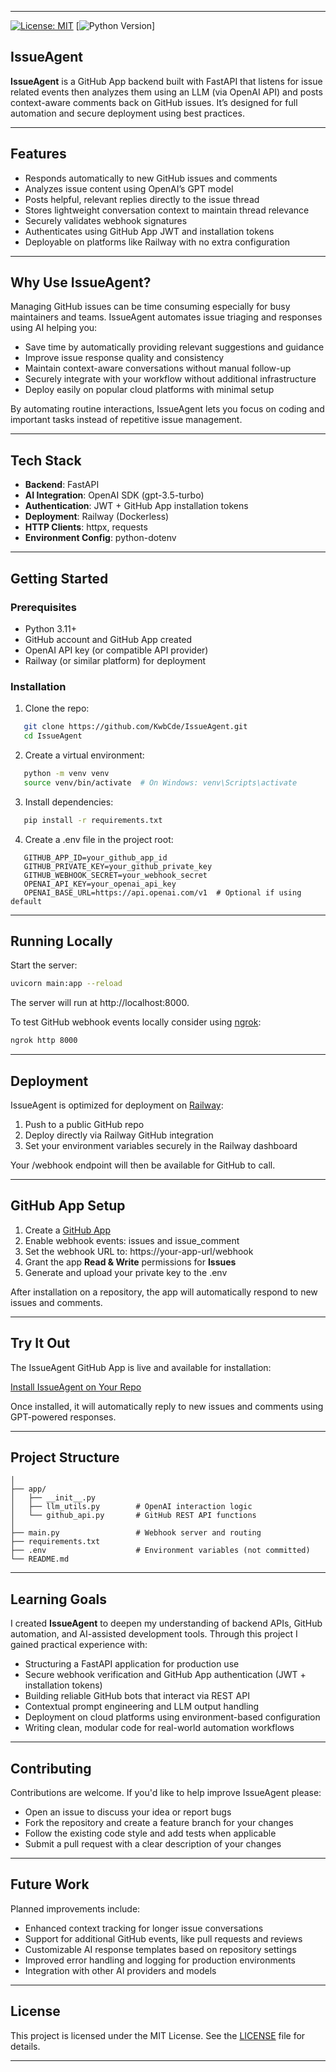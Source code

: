 
---

[![License: MIT](https://img.shields.io/badge/License-MIT-green.svg)](./LICENSE)
[![Python Version](https://img.shields.io/badge/python-3.11+-blue.svg)]

## IssueAgent

**IssueAgent** is a GitHub App backend built with FastAPI that listens for issue related events then analyzes them using an LLM (via OpenAI API) and posts context-aware comments back on GitHub issues. It’s designed for full automation and secure deployment using best practices.

---

## Features

* Responds automatically to new GitHub issues and comments
* Analyzes issue content using OpenAI’s GPT model
* Posts helpful, relevant replies directly to the issue thread
* Stores lightweight conversation context to maintain thread relevance
* Securely validates webhook signatures
* Authenticates using GitHub App JWT and installation tokens
* Deployable on platforms like Railway with no extra configuration

---

## Why Use IssueAgent?

Managing GitHub issues can be time consuming especially for busy maintainers and teams. IssueAgent automates issue triaging and responses using AI helping you:

- Save time by automatically providing relevant suggestions and guidance
- Improve issue response quality and consistency
- Maintain context-aware conversations without manual follow-up
- Securely integrate with your workflow without additional infrastructure
- Deploy easily on popular cloud platforms with minimal setup

By automating routine interactions, IssueAgent lets you focus on coding and important tasks instead of repetitive issue management.

---

## Tech Stack

* **Backend**: FastAPI
* **AI Integration**: OpenAI SDK (gpt-3.5-turbo)
* **Authentication**: JWT + GitHub App installation tokens
* **Deployment**: Railway (Dockerless)
* **HTTP Clients**: httpx, requests
* **Environment Config**: python-dotenv

---

## Getting Started

### Prerequisites

* Python 3.11+
* GitHub account and GitHub App created
* OpenAI API key (or compatible API provider)
* Railway (or similar platform) for deployment

### Installation

1. Clone the repo:

   
```bash
   git clone https://github.com/KwbCde/IssueAgent.git
   cd IssueAgent
   ```
   

2. Create a virtual environment:

   
```bash
   python -m venv venv
   source venv/bin/activate  # On Windows: venv\Scripts\activate
   ```

3. Install dependencies:

   
```bash
   pip install -r requirements.txt
```


4. Create a .env file in the project root:

   
```dotenv
   GITHUB_APP_ID=your_github_app_id
   GITHUB_PRIVATE_KEY=your_github_private_key
   GITHUB_WEBHOOK_SECRET=your_webhook_secret
   OPENAI_API_KEY=your_openai_api_key
   OPENAI_BASE_URL=https://api.openai.com/v1  # Optional if using default
```


---

## Running Locally

Start the server:

```bash
uvicorn main:app --reload
```


The server will run at http://localhost:8000.

To test GitHub webhook events locally consider using [ngrok](https://ngrok.com/):

```bash
ngrok http 8000
```


---

## Deployment

IssueAgent is optimized for deployment on [Railway](https://railway.app):

1. Push to a public GitHub repo
2. Deploy directly via Railway GitHub integration
3. Set your environment variables securely in the Railway dashboard

Your /webhook endpoint will then be available for GitHub to call.

---

## GitHub App Setup

1. Create a [GitHub App](https://github.com/settings/apps)
2. Enable webhook events: issues and issue_comment
3. Set the webhook URL to: https://your-app-url/webhook
4. Grant the app **Read & Write** permissions for **Issues**
5. Generate and upload your private key to the .env

After installation on a repository, the app will automatically respond to new issues and comments.

---

## Try It Out
The IssueAgent GitHub App is live and available for installation:

[Install IssueAgent on Your Repo](https://github.com/apps/issueagent)

Once installed, it will automatically reply to new issues and comments using GPT-powered responses.

---

## Project Structure

```IssueAgent/
│
├── app/
│   ├── __init__.py
│   ├── llm_utils.py        # OpenAI interaction logic
│   └── github_api.py       # GitHub REST API functions
│
├── main.py                 # Webhook server and routing
├── requirements.txt
├── .env                    # Environment variables (not committed)
└── README.md
```

---

## Learning Goals

I created **IssueAgent** to deepen my understanding of backend APIs, GitHub automation, and AI-assisted development tools. Through this project I gained practical experience with:

* Structuring a FastAPI application for production use
* Secure webhook verification and GitHub App authentication (JWT + installation tokens)
* Building reliable GitHub bots that interact via REST API
* Contextual prompt engineering and LLM output handling
* Deployment on cloud platforms using environment-based configuration
* Writing clean, modular code for real-world automation workflows

---

## Contributing

Contributions are welcome. If you'd like to help improve IssueAgent please:

- Open an issue to discuss your idea or report bugs
- Fork the repository and create a feature branch for your changes
- Follow the existing code style and add tests when applicable
- Submit a pull request with a clear description of your changes

---

## Future Work

Planned improvements include:

- Enhanced context tracking for longer issue conversations
- Support for additional GitHub events, like pull requests and reviews
- Customizable AI response templates based on repository settings
- Improved error handling and logging for production environments
- Integration with other AI providers and models

---

## License

This project is licensed under the MIT License. See the [LICENSE](./LICENSE) file for details.

---
